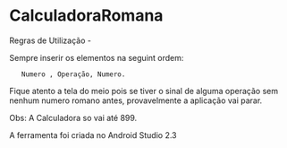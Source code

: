 # CalculadoraRomana

Regras de Utilização - 

Sempre inserir os elementos na seguint ordem:

       Numero , Operação, Numero.
       
Fique atento a tela do meio pois se tiver o sinal de alguma operação sem nenhum numero romano antes, provavelmente
a aplicação vai parar.

Obs: A Calculadora so  vai até 899.

A ferramenta foi criada no Android Studio 2.3
